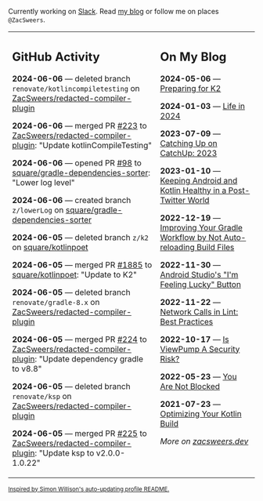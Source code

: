 Currently working on [Slack](https://slack.com/). Read [my blog](https://zacsweers.dev/) or follow me on places `@ZacSweers`.

<table><tr><td valign="top" width="60%">

## GitHub Activity
<!-- githubActivity starts -->
**2024-06-06** — deleted branch `renovate/kotlincompiletesting` on [ZacSweers/redacted-compiler-plugin](https://github.com/ZacSweers/redacted-compiler-plugin)

**2024-06-06** — merged PR [#223](https://github.com/ZacSweers/redacted-compiler-plugin/pull/223) to [ZacSweers/redacted-compiler-plugin](https://github.com/ZacSweers/redacted-compiler-plugin): "Update kotlinCompileTesting"

**2024-06-06** — opened PR [#98](https://github.com/square/gradle-dependencies-sorter/pull/98) to [square/gradle-dependencies-sorter](https://github.com/square/gradle-dependencies-sorter): "Lower log level"

**2024-06-06** — created branch `z/lowerLog` on [square/gradle-dependencies-sorter](https://github.com/square/gradle-dependencies-sorter)

**2024-06-05** — deleted branch `z/k2` on [square/kotlinpoet](https://github.com/square/kotlinpoet)

**2024-06-05** — merged PR [#1885](https://github.com/square/kotlinpoet/pull/1885) to [square/kotlinpoet](https://github.com/square/kotlinpoet): "Update to K2"

**2024-06-05** — deleted branch `renovate/gradle-8.x` on [ZacSweers/redacted-compiler-plugin](https://github.com/ZacSweers/redacted-compiler-plugin)

**2024-06-05** — merged PR [#224](https://github.com/ZacSweers/redacted-compiler-plugin/pull/224) to [ZacSweers/redacted-compiler-plugin](https://github.com/ZacSweers/redacted-compiler-plugin): "Update dependency gradle to v8.8"

**2024-06-05** — deleted branch `renovate/ksp` on [ZacSweers/redacted-compiler-plugin](https://github.com/ZacSweers/redacted-compiler-plugin)

**2024-06-05** — merged PR [#225](https://github.com/ZacSweers/redacted-compiler-plugin/pull/225) to [ZacSweers/redacted-compiler-plugin](https://github.com/ZacSweers/redacted-compiler-plugin): "Update ksp to v2.0.0-1.0.22"
<!-- githubActivity ends -->
</td><td valign="top" width="40%">

## On My Blog
<!-- blog starts -->
**2024-05-06** — [Preparing for K2](https://www.zacsweers.dev/preparing-for-k2/)

**2024-01-03** — [Life in 2024](https://www.zacsweers.dev/life-in-2024/)

**2023-07-09** — [Catching Up on CatchUp: 2023](https://www.zacsweers.dev/catching-up-on-catchup-2023/)

**2023-01-10** — [Keeping Android and Kotlin Healthy in a Post-Twitter World](https://www.zacsweers.dev/keeping-android-healthy/)

**2022-12-19** — [Improving Your Gradle Workflow by Not Auto-reloading Build Files](https://www.zacsweers.dev/improving-your-workflow-by-not-auto-reloading-build-files/)

**2022-11-30** — [Android Studio's "I'm Feeling Lucky" Button](https://www.zacsweers.dev/android-studios-im-feeling-lucky-button/)

**2022-11-22** — [Network Calls in Lint: Best Practices](https://www.zacsweers.dev/network-calls-in-lint-best-practices/)

**2022-10-17** — [Is ViewPump A Security Risk?](https://www.zacsweers.dev/is-viewpump-a-security-risk/)

**2022-05-23** — [You Are Not Blocked](https://www.zacsweers.dev/you-are-not-blocked/)

**2021-07-23** — [Optimizing Your Kotlin Build](https://www.zacsweers.dev/optimizing-your-kotlin-build/)
<!-- blog ends -->
_More on [zacsweers.dev](https://zacsweers.dev/)_
</td></tr></table>

<sub><a href="https://simonwillison.net/2020/Jul/10/self-updating-profile-readme/">Inspired by Simon Willison's auto-updating profile README.</a></sub>